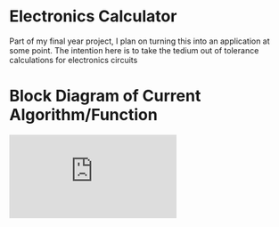 # Electronics Calculator
Part of my final year project, I plan on turning this into an application at some point.
The intention here is to take the tedium out of tolerance calculations for electronics circuits

# Block Diagram of Current Algorithm/Function

![Block Diagram](https://github.com/AS-Wilson/Electronics-Calculator/Images/electronic-calculator-algorithm.pdf)
